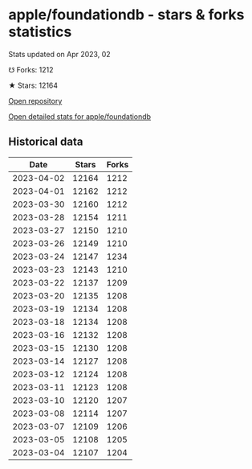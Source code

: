 # apple/foundationdb - stars & forks statistics

Stats updated on Apr 2023, 02

☋ Forks: 1212

★ Stars: 12164

[Open repository](https://github.com/apple/foundationdb)

[Open detailed stats for apple/foundationdb](https://reviewgithub.com/rep/apple/foundationdb)

## Historical data
| Date | Stars | Forks |
|------|-------|-------|
| 2023-04-02 | 12164 | 1212 | 
| 2023-04-01 | 12162 | 1212 | 
| 2023-03-30 | 12160 | 1212 | 
| 2023-03-28 | 12154 | 1211 | 
| 2023-03-27 | 12150 | 1210 | 
| 2023-03-26 | 12149 | 1210 | 
| 2023-03-24 | 12147 | 1234 | 
| 2023-03-23 | 12143 | 1210 | 
| 2023-03-22 | 12137 | 1209 | 
| 2023-03-20 | 12135 | 1208 | 
| 2023-03-19 | 12134 | 1208 | 
| 2023-03-18 | 12134 | 1208 | 
| 2023-03-16 | 12132 | 1208 | 
| 2023-03-15 | 12130 | 1208 | 
| 2023-03-14 | 12127 | 1208 | 
| 2023-03-12 | 12124 | 1208 | 
| 2023-03-11 | 12123 | 1208 | 
| 2023-03-10 | 12120 | 1207 | 
| 2023-03-08 | 12114 | 1207 | 
| 2023-03-07 | 12109 | 1206 | 
| 2023-03-05 | 12108 | 1205 | 
| 2023-03-04 | 12107 | 1204 | 

